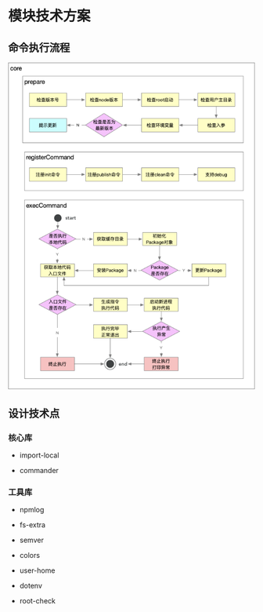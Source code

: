 # 模块技术方案

## 命令执行流程

[![04.png](./img/04.png)](./img/04.png)

## 设计技术点

### 核心库

- import-local

- commander

### 工具库

- npmlog

- fs-extra

- semver

- colors

- user-home

- dotenv

- root-check

